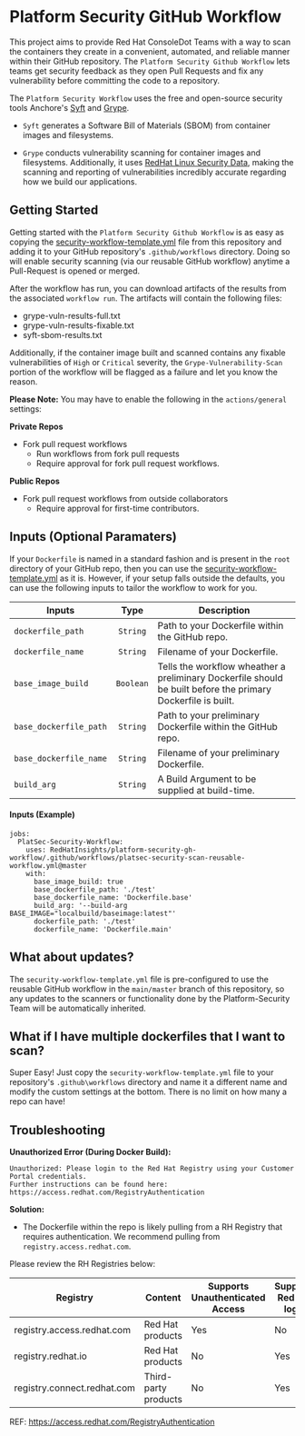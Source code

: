 # Platform Security GitHub Workflow

This project aims to provide Red Hat ConsoleDot Teams with a way to scan the containers they create in a convenient, automated, and reliable manner within their GitHub repository. The `Platform Security Github Workflow` lets teams get security feedback as they open Pull Requests and fix any vulnerability before committing the code to a repository.

The `Platform Security Workflow` uses the free and open-source security tools Anchore's [Syft](https://github.com/anchore/syft/) and [Grype](https://github.com/anchore/grype/). 

* `Syft` generates a Software Bill of Materials (SBOM) from container images and filesystems.

* `Grype` conducts vulnerability scanning for container images and filesystems. Additionally, it uses [RedHat Linux Security Data](https://access.redhat.com/hydra/rest/securitydata/), making the scanning and reporting of vulnerabilities incredibly accurate regarding how we build our applications.


## Getting Started

Getting started with the `Platform Security Github Workflow` is as easy as copying the [security-workflow-template.yml](https://github.com/RedHatInsights/platform-security-gh-workflow/blob/master/security-workflow-template.yml) file from this repository and adding it to your GitHub repository's `.github/workflows` directory. Doing so will enable security scanning (via our reusable GitHub workflow) anytime a Pull-Request is opened or merged.

After the workflow has run, you can download artifacts of the results from the associated `workflow run`. The artifacts will contain the following files:

* grype-vuln-results-full.txt
* grype-vuln-results-fixable.txt
* syft-sbom-results.txt

Additionally, if the container image built and scanned contains any fixable vulnerabilities of `High` or `Critical` severity, the `Grype-Vulnerability-Scan` portion of the workflow will be flagged as a failure and let you know the reason. 

**Please Note:** You may have to enable the following in the `actions/general` settings:

**Private Repos**
* Fork pull request workflows
   * Run workflows from fork pull requests
   * Require approval for fork pull request workflows.

**Public Repos**
* Fork pull request workflows from outside collaborators
   * Require approval for first-time contributors.

## Inputs (Optional Paramaters)

If your `Dockerfile` is named in a standard fashion and is present in the `root` directory of your GitHub repo, then you can use the [security-workflow-template.yml](https://github.com/RedHatInsights/platform-security-gh-workflow/blob/master/security-workflow-template.yml) as it is. However, if your setup falls outside the defaults, you can use the following inputs to tailor the workflow to work for you. 

| Inputs      | Type | Description |
| ----------- | :-----------: | ----------- |
| `dockerfile_path` | `String` | Path to your Dockerfile within the GitHub repo. |
| `dockerfile_name` | `String`| Filename of your Dockerfile. |
| `base_image_build` | `Boolean` | Tells the workflow wheather a preliminary Dockerfile should be built before the primary Dockerfile is built. |
| `base_dockerfile_path` | `String` | Path to your preliminary Dockerfile within the GitHub repo. |
| `base_dockerfile_name` | `String` | Filename of your preliminary Dockerfile. |
| `build_arg` | `String` | A Build Argument to be supplied at build-time. |

#### Inputs (Example)
```
jobs:
  PlatSec-Security-Workflow:
    uses: RedHatInsights/platform-security-gh-workflow/.github/workflows/platsec-security-scan-reusable-workflow.yml@master
    with:
      base_image_build: true
      base_dockerfile_path: './test'
      base_dockerfile_name: 'Dockerfile.base'
      build_arg: '--build-arg BASE_IMAGE="localbuild/baseimage:latest"'
      dockerfile_path: './test'
      dockerfile_name: 'Dockerfile.main'
```

## What about updates?
The `security-workflow-template.yml` file is pre-configured to use the reusable GitHub workflow in the `main/master` branch of this repository, so any updates to the scanners or functionality done by the Platform-Security Team will be automatically inherited. 

## What if I have multiple dockerfiles that I want to scan?
Super Easy! Just copy the `security-workflow-template.yml` file to your repository's `.github\workflows` directory and name it a different name and modify the custom settings at the bottom. There is no limit on how many a repo can have!

## Troubleshooting

**Unauthorized Error (During Docker Build):**
```
Unauthorized: Please login to the Red Hat Registry using your Customer Portal credentials.
Further instructions can be found here: https://access.redhat.com/RegistryAuthentication
```
**Solution:**
* The Dockerfile within the repo is likely pulling from a RH Registry that requires authentication. We recommend pulling from `registry.access.redhat.com`.

Please review the RH Registries below:


Registry | Content | Supports Unauthenticated Access | Supports Red Hat login | Supports Registry Tokens
-- | -- | -- | -- | --
registry.access.redhat.com | Red Hat products | Yes | No | No
registry.redhat.io | Red Hat products | No | Yes | Yes
registry.connect.redhat.com | Third-party products | No | Yes | Yes

REF: https://access.redhat.com/RegistryAuthentication

